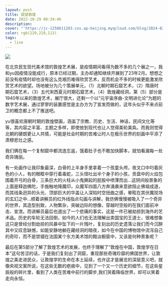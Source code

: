 ```yaml
---
layout: post
title: 窥望敦煌
date: 2022-10-29 08:34:46
description: 
cover: "'https://jc-1258611203.cos.ap-beijing.myqcloud.com/blog/2024-02-03-%E6%88%AA%E5%B1%8F2024-02-03%2015.37.15.png'"
color: rgb(229,210,113)
tags:
  - live
---
```

![](https://jc-1258611203.cos.ap-beijing.myqcloud.com/blog/2024-02-03-IMG_20221029_125642_mh1667037641892.jpg)

在北京民生现代美术馆的敦煌艺术展，是疫情期间看得为数不多的几个展之一，我和yu因疫情没能成行，原本已经过期，主办却通知继续开展到了23年2月。想想之前没有疫情时却也没有这么克艰历难得欣赏艺术，反而机会不多的时候更能激发欣赏艺术的欲望。场地被分为几个策展单元，（1）北朝时期石窟艺术，（2）隋唐时期石窟艺术，（3）五代宋西夏元时期石窟艺术，（4）敦煌藏经洞，第（5）部分是1940年以来的敦煌艺术，展厅很大，还剩一个以“元宇宙序曲-文明进化论”为题的数字艺术展，通过寥寥的装置感觉是主办方为了宣发而做的，这年头似乎不来点前卫的概念都上不了推送吧。

yu很喜欢唐朝时期的敦煌壁画，涵盖了宗教、历史、生活、神话，民间文化等等，其内容之丰富、主题之多样，即使放到现代也让人觉得美轮美奂。而我则觉得北朝的硬朗更让人共情，可能是社会时期的苦难让时人在极乐世界的刻画中平添了肃穆悲壮之感。

我们俩在每一个复制窟中都流连忘返，饿着肚子也不敢加快脚本，就怕看漏每一处奇异瑰丽。

有一处画作让我印象最深，白骨的上半身手里拿着一个孩童头颅，夜叉口中叼着灰色的小人，有的眼眶中穿行着毒蛇，三头怪吐出半个身子的小孩，贡盘中的火焰包围着开弓的白骨，三条巨大的火柱从小鬼撅起的屁股中喷薄而出...这阴间般景象的上面是释迦佛陀，手施触地降魔印，众魔军四面八方奔涌袭来意欲阻止佛祖成道，而其线条迥异的头光、顶部巨大的华盖让人深陷时空扭曲之感，晕眩在其伏魔现场的玄幻之中...顺着讲解员的红外线指点勾画与讲解，我仿佛慢慢被吸入了一个奇异的世界，其造型别致，人物繁杂，突破边际的想像，穿越时空般的在我们面前冲击、宣泄。而讲解员最后也道出了一个悲痛的事实，这是一件已被劫掠到海外的艺术品。历史的车轮无法回倒，如今的人们也无法理解出卖国宝的王道士，很难想象这只是曾经分割劫掠的风暴中坠下的一片残叶，复刻出的历史遗落让我们而今沉醉其中又叹息缺憾，如能安静地躺在藏经洞的暗夜，如今在中国的博物馆中流泻自己的奇珍，而不是禁锢在法国某个东方美术馆的黯淡橱窗中，又该是何种景象呢？

最后在第5部分了解了敦煌艺术的发展，也终于理解了“敦煌在中国，敦煌学在日本”这句苦涩的话，于是我们复刻出了洞窟，重现那些奇瑰珍靡的佛国世界，让敦煌之美走进民众，让敦煌学的生命在本土延续，也许这才是展览的深层意义吧，就像央视文案所说，在这些无数的疤痕中，见到了一个又一个历史的细节，在这些星辰般的碎片里，看到了人类在苦难中前行的脚步,我们哭着降临世界，却可以笑着走向永恒。







